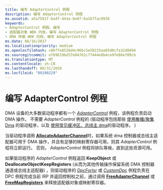 ```yaml
---
title: 编写 AdapterControl 例程
description: 编写 AdapterControl 例程
ms.assetid: a5a7501f-ba4f-441e-be07-6a1b7fac9938
keywords:
- AdapterControl 例程，编写
- 适配器对象 WDK 内核，编写 AdapterControl 例程
- DMA 传输 WDK 内核，编写 AdapterControl 例程
ms.date: 06/16/2017
ms.localizationpriority: medium
ms.openlocfilehash: c06ffe8526d4c96bc5e50215aa05d0cfa32d0d94
ms.sourcegitcommit: e769619bd37e04762c77444e8b4ce9fe86ef09cb
ms.translationtype: MT
ms.contentlocale: zh-CN
ms.lasthandoff: 08/31/2020
ms.locfileid: "89190229"
---
```

# <a name="writing-adaptercontrol-routines"></a>编写 AdapterControl 例程





DMA 设备的大多数驱动程序都有一个 [*AdapterControl*](/windows-hardware/drivers/ddi/wdm/nc-wdm-driver_control) 例程，该例程负责启动 DMA 操作。 不需要 *AdapterControl* 例程的 (驱动程序包括那些 [使用散播/聚集 Dma](using-scatter-gather-dma.md) 的驱动程序，以及 [使用常见缓冲区、总线主 dma](using-common-buffer-bus-master-dma.md)的驱动程序。 ) 

当驱动程序调用 [**AllocateAdapterChannel**](/windows-hardware/drivers/ddi/wdm/nc-wdm-pallocate_adapter_channel)时，如果系统 dma 控制器或总线主适配器可用于 DMA 操作，并且有足够的映射寄存器可用，则其 *AdapterControl* 例程将立即运行。 否则， *AdapterControl* 例程将排队等候，直到这些资源可用。

如果驱动程序的 *AdapterControl* 例程返回 **KeepObject** 或 **DeallocateObjectKeepRegisters** (从而为其他传输操作保留系统 DMA 控制器通道或总线主适配器) ，则驱动程序的 [*DpcForIsr*](/windows-hardware/drivers/ddi/wdm/nc-wdm-io_dpc_routine) 或 [*CustomDpc*](/windows-hardware/drivers/ddi/wdm/nc-wdm-kdeferred_routine) 例程负责在 DPC 例程完成当前 IRP 并返回控制权之前，通过调用 [**FreeAdapterChannel**](/windows-hardware/drivers/ddi/wdm/nc-wdm-pfree_adapter_channel) 或 [**FreeMapRegisters**](/windows-hardware/drivers/ddi/wdm/nc-wdm-pfree_map_registers) 来释放适配器对象或映射寄存器。

 

